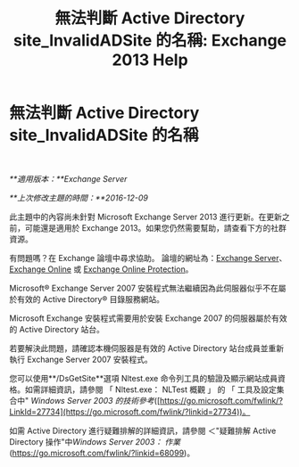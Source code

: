 ﻿---
title: '無法判斷 Active Directory site_InvalidADSite 的名稱: Exchange 2013 Help'
TOCTitle: 無法判斷 Active Directory site_InvalidADSite 的名稱
ms:assetid: ef96e077-08a0-4108-9f7d-0d61758abcd4
ms:mtpsurl: https://technet.microsoft.com/zh-tw/library/ms.exch.setupreadiness.invalidadsite(v=EXCHG.150)
ms:contentKeyID: 50474549
ms.date: 05/21/2018
mtps_version: v=EXCHG.150
ms.translationtype: MT
---

# 無法判斷 Active Directory site\_InvalidADSite 的名稱

 

_**適用版本：**Exchange Server_

_**上次修改主題的時間：**2016-12-09_

此主題中的內容尚未針對 Microsoft Exchange Server 2013 進行更新。在更新之前，可能還是適用於 Exchange 2013。如果您仍然需要幫助，請查看下方的社群資源。

有問題嗎？在 Exchange 論壇中尋求協助。 論壇的網址為：[Exchange Server](https://go.microsoft.com/fwlink/p/?linkid=60612)、 [Exchange Online](https://go.microsoft.com/fwlink/p/?linkid=267542) 或 [Exchange Online Protection](https://go.microsoft.com/fwlink/p/?linkid=285351)。

Microsoft® Exchange Server 2007 安裝程式無法繼續因為此伺服器似乎不在屬於有效的 Active Directory® 目錄服務網站。

Microsoft Exchange 安裝程式需要用於安裝 Exchange 2007 的伺服器屬於有效的 Active Directory 站台。

若要解決此問題，請確認本機伺服器是有效的 Active Directory 站台成員並重新執行 Exchange Server 2007 安裝程式。

您可以使用**/DsGetSite**選項 Nltest.exe 命令列工具的驗證及顯示網站成員資格。如需詳細資訊，請參閱 「 Nltest.exe： NLTest 概觀 」 的 「 工具及設定集合中" *Windows Server 2003 的技術參考*([https://go.microsoft.com/fwlink/?LinkId=27734](https://go.microsoft.com/fwlink/?linkid=27734))。

如需 Active Directory 進行疑難排解的詳細資訊，請參閱 ＜"疑難排解 Active Directory 操作"中*Windows Server 2003： 作業*(<https://go.microsoft.com/fwlink/?linkid=68099>)。

